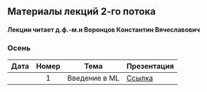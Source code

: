 ## Материалы лекций 2-го потока 
#### Лекции читает д.ф.-м.н Воронцов Константин Вячеславович


### Осень

| Дата | Номер | Тема | Презентация |
| :---: | :---: | --- | --- |
|  | 1 | Введение в ML |  [Ссылка](./slides/2_stream/msu25-intro.pdf) | 
